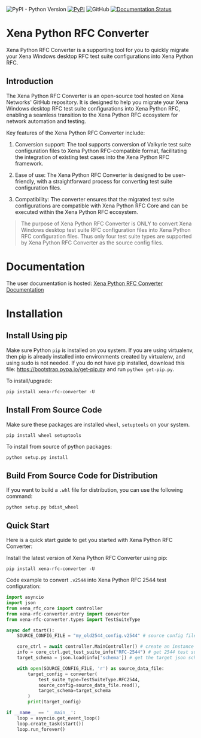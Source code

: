 ![PyPI - Python Version](https://img.shields.io/pypi/pyversions/xena-rfc-converter) [![PyPI](https://img.shields.io/pypi/v/xena-rfc-converter)](https://pypi.python.org/pypi/xena-rfc-converter) ![GitHub](https://img.shields.io/github/license/xenanetworks/xena-python-rfc-converter) [![Documentation Status](https://readthedocs.com/projects/xena-networks-xena-python-rfc-converter/badge/?version=latest)](https://docs.xenanetworks.com/projects/xena-python-rfc-converter/en/latest/?badge=latest)

# Xena Python RFC Converter

Xena Python RFC Converter is a supporting tool for you to quickly migrate your Xena Windows desktop RFC test suite configurations into Xena Python RFC.

## Introduction

The Xena Python RFC Converter is an open-source tool hosted on Xena Networks' GitHub repository. It is designed to help you migrate your Xena Windows desktop RFC test suite configurations into Xena Python RFC, enabling a seamless transition to the Xena Python RFC ecosystem for network automation and testing.

Key features of the Xena Python RFC Converter include:

1. Conversion support: The tool supports conversion of Valkyrie test suite configuration files to Xena Python RFC-compatible format, facilitating the integration of existing test cases into the Xena Python RFC framework.

2. Ease of use: The Xena Python RFC Converter is designed to be user-friendly, with a straightforward process for converting test suite configuration files.

3. Compatibility: The converter ensures that the migrated test suite configurations are compatible with Xena Python RFC Core and can be executed within the Xena Python RFC ecosystem.

> The purpose of Xena Python RFC Converter is ONLY to convert Xena Windows desktop test suite RFC configuration files into Xena Python RFC configuration files. Thus only four test suite types are supported by Xena Python RFC Converter as the source config files. 

# Documentation

The user documentation is hosted:
[Xena Python RFC Converter Documentation](https://docs.xenanetworks.com/projects/xena-python-rfc-converter)


# Installation

## Install Using pip

Make sure Python ``pip`` is installed on you system. If you are using virtualenv, then pip is already installed into environments created by virtualenv, and using sudo is not needed. If you do not have pip installed, download this file: https://bootstrap.pypa.io/get-pip.py and run ``python get-pip.py``.

To install/upgrade:

``` shell
pip install xena-rfc-converter -U
```

## Install From Source Code

Make sure these packages are installed ``wheel``, ``setuptools`` on your system.

``` shell
pip install wheel setuptools
```


To install from source of python packages:

``` shell
python setup.py install
```


## Build From Source Code for Distribution

If you want to build a ``.whl`` file for distribution, you can use the following command:

``` shell
python setup.py bdist_wheel
```

## Quick Start

Here is a quick start guide to get you started with Xena Python RFC Converter:

Install the latest version of Xena Python RFC Converter using pip:

``` shell
pip install xena-rfc-converter -U
```

Code example to convert `.v2544` into Xena Python RFC 2544 test configuration:

``` python
import asyncio
import json
from xena_rfc_core import controller
from xena-rfc-converter.entry import converter
from xena-rfc-converter.types import TestSuiteType

async def start():
    SOURCE_CONFIG_FILE = "my_old2544_config.v2544" # source config file to be converted

    core_ctrl = await controller.MainController() # create an instance of xena rfc core controller
    info = core_ctrl.get_test_suite_info("RFC-2544") # get 2544 test suite information from the core's registration
    target_schema = json.load(info['schema']) # get the target json schema

    with open(SOURCE_CONFIG_FILE, 'r') as source_data_file:
        target_config = converter(
            test_suite_type=TestSuiteType.RFC2544, 
            source_config=source_data_file.read(), 
            target_schema=target_schema
        )
        print(target_config)

if __name__ == '__main__':
    loop = asyncio.get_event_loop()
    loop.create_task(start())
    loop.run_forever()
```